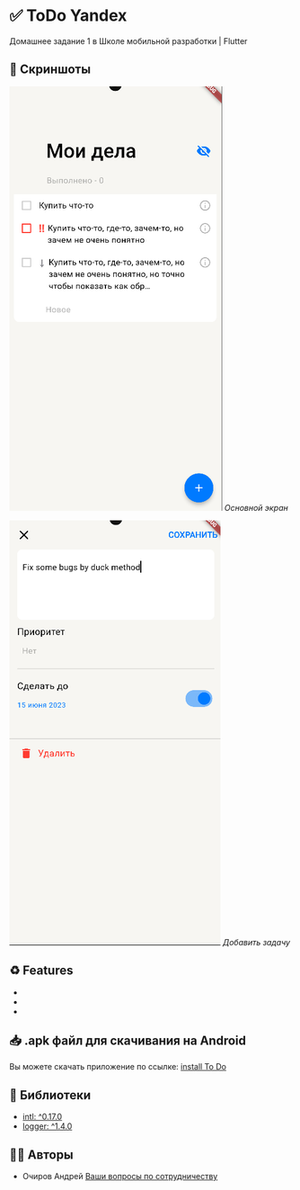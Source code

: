 # ✅ ToDo Yandex
Домашнее задание 1 в Школе мобильной разработки | Flutter

## 📱 Скриншоты

![Main screen](git/first.png)
_Основной экран_

![Add task](git/second.png)
_Добавить задачу_

## ♻️ Features
-
-
-

## 📥 .apk файл для скачивания на Android

Вы можете скачать приложение по ссылке: [install To Do]()

## 📝 Библиотеки

- [intl: ^0.17.0](https://pub.dev/packages/intl)
- [logger: ^1.4.0](https://pub.dev/packages/logger)

## 👨‍💻 Авторы

- Очиров Андрей [Ваши вопросы по сотрудничеству](https://t.me/o41rov)
